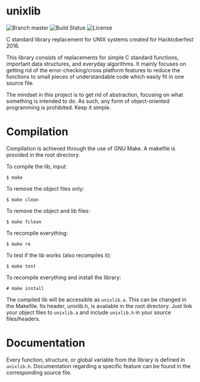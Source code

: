 # unixlib

![Branch master](https://img.shields.io/badge/branch-master-brightgreen.svg?style=flat-square)
![Build Status](https://travis-ci.org/Garuda1/unixlib.svg?branch=master)
![License](https://img.shields.io/aur/license/yaourt.svg?maxAge=2592000)

C standard library replacement for UNIX systems created for Hacktoberfest 2016.

This library consists of replacements for simple C standard functions, important data structures, and everyday algorithms. It mainly focuses on getting rid of the error-checking/cross platform features to reduce the functions to small pieces of understandable code which easily fit in one source file.

The mindset in this project is to get rid of abstraction, focusing on what something is intended to do. As such, any form of object-oriented programming is prohibited. Keep it simple.

# Compilation

Compilation is achieved through the use of GNU Make. A makefile is provided in the root directory.

To compile the lib, input:

    $ make

To remove the object files only:

    $ make clean

To remove the object and lib files:

    $ make fclean

To recompile everything:

    $ make re

To test if the lib works (also recompiles it):

    $ make test

To recompile everything and install the library:

    # make install

The compiled lib will be accessible as `unixlib.a`. This can be changed in the Makefile. Its header, unixlib.h, is available in the root directory. Just link your object files to `unixlib.a` and include `unixlib.h` in your source files/headers.

# Documentation

Every function, structure, or global variable from the library is defined in `unixlib.h`. Documentation regarding a specific feature can be found in the corresponding source file.
